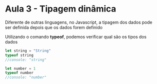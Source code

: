 # Aula 3 - Tipagem dinâmica

Diferente de outras linguagens, no Javascript, a tipagem dos dados pode ser definida depois que os dados forem definido

Utilizando o comando **typeof**, podemos verificar qual são os tipos dos dados

```jsx
let string = "String"
typeof string
//console: "string"

let number = 1
typeof number
//console: "number"
```